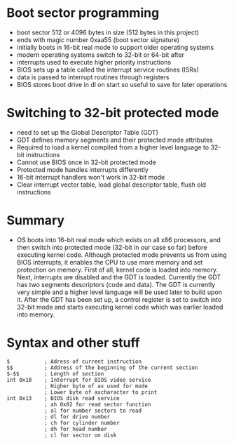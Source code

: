 # Boot sector programming
- boot sector 512 or 4096 bytes in size (512 bytes in this project)
- ends with magic number 0xaa55 (boot sector signature)
- initially boots in 16-bit real mode to support older operating systems
- modern operating systems switch to 32-bit or 64-bit after
- interrupts used to execute higher priority instructions
- BIOS sets up a table called the interrupt service routines (ISRs)
- data is passed to interrupt routines through registers
- BIOS stores boot drive in dl on start so useful to save for later operations

# Switching to 32-bit protected mode
- need to set up the Global Descriptor Table (GDT)
- GDT defines memory segments and their protected mode attributes
- Required to load a kernel compiled from a higher level language to 32-bit instructions
- Cannot use BIOS once in 32-bit protected mode
- Protected mode handles interrupts differently
- 16-bit interrupt handlers won't work in 32-bit mode
- Clear interrupt vector table, load global descriptor table, flush old instructions

# Summary
- OS boots into 16-bit real mode which exists on all x86 processors, and then switch into 
protected mode (32-bit in our case so far) before executing kernel code. Although protected mode 
prevents us from using BIOS interrupts, it enables the CPU to use more memory and set protection 
on memory. First of all, kernel code is loaded into memory. Next, interrupts are disabled and the 
GDT is loaded. Currently the GDT has two segments descriptors (code and data). The GDT is currently 
very simple and a higher level language will be used later to build upon it. After the GDT has 
been set up, a control register is set to switch into 32-bit mode and starts executing kernel code
which was earlier loaded into memory.

# Syntax and other stuff
```
$           ; Adress of current instruction
$$          ; Address of the beginning of the current section
$-$$        ; Length of section
int 0x10    ; Interrupt for BIOS video service
            ; Higher byte of ax used for mode
            ; Lower byte of axcharacter to print
int 0x13    ; BIOS disk read service
            ; ah 0x02 for read sector function
            ; al for number sectors to read
            ; dl for drive number
            ; ch for cylinder number
            ; dh for head number
            ; cl for sector on disk 
```
